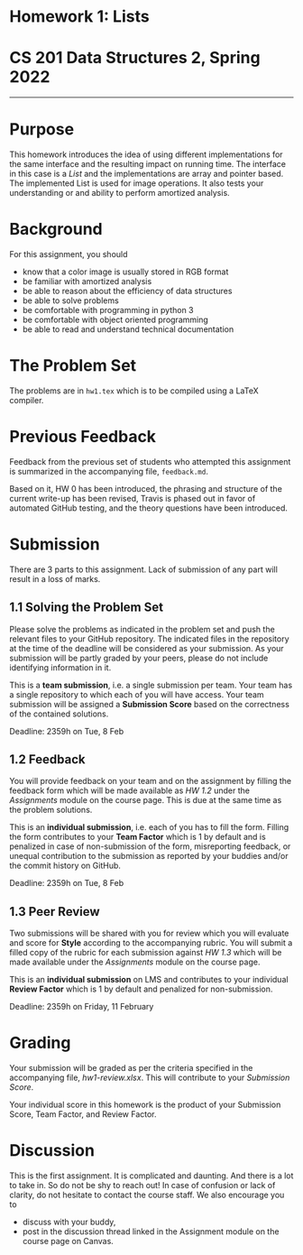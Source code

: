 # Homework 1: Lists
# CS 201 Data Structures 2, Spring 2022

-----

# Purpose

This homework introduces the idea of using different implementations for the same interface and the resulting impact on running time. The interface in this case is a _List_ and the implementations are array and pointer based. The implemented List is used for image operations. It also tests your understanding or and ability to perform amortized analysis.

# Background

For this assignment, you should

- know that a color image is usually stored in RGB format
- be familiar with amortized analysis
- be able to reason about the efficiency of data structures
- be able to solve problems
- be comfortable with programming in python 3
- be comfortable with object oriented programming
- be able to read and understand technical documentation

# The Problem Set

The problems are in `hw1.tex` which is to be compiled using a LaTeX compiler.

# Previous Feedback

Feedback from the previous set of students who attempted this assignment is summarized in the accompanying file, `feedback.md`. 

Based on it, HW 0 has been introduced, the phrasing and structure of the current write-up has been revised, Travis is phased out in favor of automated GitHub testing,  and the theory questions have been introduced. 

# Submission

There are 3 parts to this assignment. Lack of submission of any part will result in a loss of marks.

## 1.1 Solving the Problem Set

Please solve the problems as indicated in the problem set and push the relevant files to your GitHub repository. The indicated files in the repository at the time of the deadline will be considered as your submission. As your submission will be partly graded by your peers, please do not include identifying information in it.

This is a __team submission__, i.e. a single submission per team. Your team has a single repository to which each of you will have access. Your team submission will be assigned a __Submission Score__ based on the correctness of the contained solutions.

Deadline: 2359h on Tue, 8 Feb

## 1.2 Feedback

You will provide feedback on your team and on the assignment by filling the feedback form which will be made available as _HW 1.2_ under the _Assignments_ module on the course page. This is due at the same time as the problem solutions.


This is an __individual submission__, i.e. each of you has to fill the form. Filling the form contributes to your __Team Factor__ which is 1 by default and is penalized in case of non-submission of the form,  misreporting feedback, or unequal contribution to the submission as reported by your buddies and/or the commit history on GitHub.

Deadline: 2359h on Tue, 8 Feb

## 1.3 Peer Review

Two submissions will be shared with you for review which you will evaluate and score for __Style__ according to the accompanying rubric. You will submit a filled copy of the rubric for each submission against _HW 1.3_ which will be made available under the _Assignments_ module on the course page.

This is an __individual submission__ on LMS and contributes to your individual __Review Factor__ which is 1 by default and penalized for non-submission.

Deadline: 2359h on Friday, 11 February

# Grading

Your submission will be graded as per the criteria specified in the accompanying file, _hw1-review.xlsx_. This will contribute to your _Submission Score_.

Your individual score in this homework is the product of your Submission Score, Team Factor, and Review Factor.

# Discussion

This is the first assignment. It is complicated and daunting. And there is a lot to take in. So do not be shy to reach out! In case of confusion or lack of clarity, do not hesitate to contact the course staff. We also encourage you to

- discuss with your buddy,
- post in the discussion thread linked in the Assignment module on the course page on Canvas.
